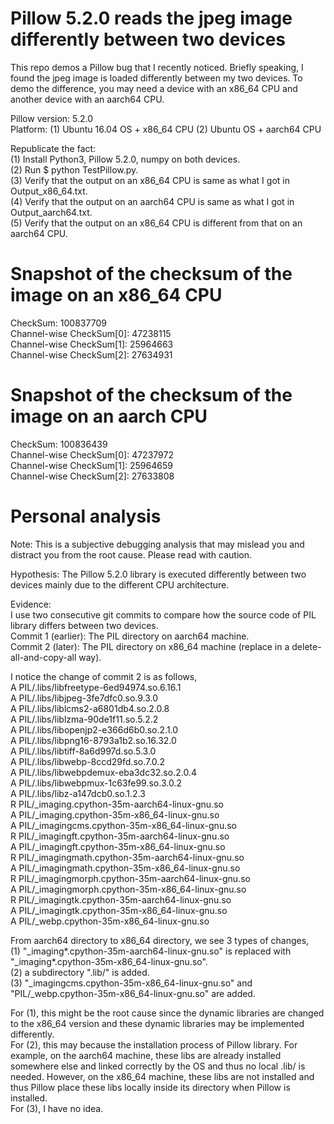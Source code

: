 # Pillow 5.2.0 reads the jpeg image differently between two devices

This repo demos a Pillow bug that I recently noticed. Briefly speaking, I found the jpeg image is loaded differently between my two devices. To demo the difference, you may need a device with an x86_64 CPU and another device with an aarch64 CPU. 

Pillow version: 5.2.0  
Platform: (1) Ubuntu 16.04 OS + x86_64 CPU (2) Ubuntu OS + aarch64 CPU

Republicate the fact:  
(1) Install Python3, Pillow 5.2.0, numpy on both devices.  
(2) Run $ python TestPillow.py.  
(3) Verify that the output on an x86_64 CPU is same as what I got in Output_x86_64.txt.  
(4) Verify that the output on an aarch64 CPU is same as what I got in Output_aarch64.txt.  
(5) Verify that the output on an x86_64 CPU is different from that on an aarch64 CPU.  

# Snapshot of the checksum of the image on an x86_64 CPU
CheckSum:  100837709  
  Channel-wise CheckSum[0]:  47238115  
  Channel-wise CheckSum[1]:  25964663  
  Channel-wise CheckSum[2]:  27634931  

# Snapshot of the checksum of the image on an aarch CPU
CheckSum:  100836439  
  Channel-wise CheckSum[0]:  47237972  
  Channel-wise CheckSum[1]:  25964659  
  Channel-wise CheckSum[2]:  27633808  

# Personal analysis
Note: This is a subjective debugging analysis that may mislead you and distract you from the root cause. Please read with caution.  

Hypothesis: The Pillow 5.2.0 library is executed differently between two devices mainly due to the different CPU architecture.  

Evidence:  
I use two consecutive git commits to compare how the source code of PIL library differs between two devices.  
Commit 1 (earlier): The PIL directory on aarch64 machine.  
Commit 2 (later): The PIL directory on x86_64 machine (replace in a delete-all-and-copy-all way).  

I notice the change of commit 2 is as follows,  
    A PIL/.libs/libfreetype-6ed94974.so.6.16.1  
    A PIL/.libs/libjpeg-3fe7dfc0.so.9.3.0  
    A PIL/.libs/liblcms2-a6801db4.so.2.0.8  
    A PIL/.libs/liblzma-90de1f11.so.5.2.2  
    A PIL/.libs/libopenjp2-e366d6b0.so.2.1.0  
    A PIL/.libs/libpng16-8793a1b2.so.16.32.0  
    A PIL/.libs/libtiff-8a6d997d.so.5.3.0  
    A PIL/.libs/libwebp-8ccd29fd.so.7.0.2  
    A PIL/.libs/libwebpdemux-eba3dc32.so.2.0.4  
    A PIL/.libs/libwebpmux-1c63fe99.so.3.0.2  
    A PIL/.libs/libz-a147dcb0.so.1.2.3  
    R PIL/_imaging.cpython-35m-aarch64-linux-gnu.so  
    A PIL/_imaging.cpython-35m-x86_64-linux-gnu.so  
    A PIL/_imagingcms.cpython-35m-x86_64-linux-gnu.so  
    R PIL/_imagingft.cpython-35m-aarch64-linux-gnu.so  
    A PIL/_imagingft.cpython-35m-x86_64-linux-gnu.so  
    R PIL/_imagingmath.cpython-35m-aarch64-linux-gnu.so  
    A PIL/_imagingmath.cpython-35m-x86_64-linux-gnu.so  
    R PIL/_imagingmorph.cpython-35m-aarch64-linux-gnu.so  
    A PIL/_imagingmorph.cpython-35m-x86_64-linux-gnu.so  
    R PIL/_imagingtk.cpython-35m-aarch64-linux-gnu.so  
    A PIL/_imagingtk.cpython-35m-x86_64-linux-gnu.so  
    A PIL/_webp.cpython-35m-x86_64-linux-gnu.so  

From aarch64 directory to x86_64 directory, we see 3 types of changes,  
(1) "_imaging*.cpython-35m-aarch64-linux-gnu.so" is replaced with "_imaging*.cpython-35m-x86_64-linux-gnu.so".  
(2) a subdirectory ".lib/" is added.  
(3) "_imagingcms.cpython-35m-x86_64-linux-gnu.so" and "PIL/_webp.cpython-35m-x86_64-linux-gnu.so" are added.  

For (1), this might be the root cause since the dynamic libraries are changed to the x86_64 version and these dynamic libraries may be implemented differently.   
For (2), this may because the installation process of Pillow library. For example, on the aarch64 machine, these libs are already installed somewhere else and linked correctly by the OS and thus no local .lib/ is needed. However, on the x86_64 machine, these libs are not installed and thus Pillow place these libs locally inside its directory when Pillow is installed.  
For (3), I have no idea.
